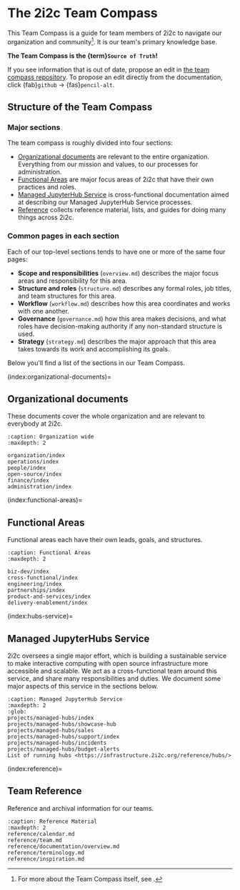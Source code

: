 # The 2i2c Team Compass

This Team Compass is a guide for team members of 2i2c to navigate our organization and community[^team-compass].
It is our team's primary knowledge base.

**The Team Compass is the {term}`Source of Truth`!**

If you see information that is out of date, propose an edit in [the team compass repository](https://github.com/2i2c-org/team-compass).
To propose an edit directly from the documentation, click {fab}`github` -> {fas}`pencil-alt`.

[^team-compass]: For more about the Team Compass itself, see [](operations/team-compass.md).

## Structure of the Team Compass

### Major sections

The team compass is roughly divided into four sections:

-   [Organizational documents](index:organizational-documents) are relevant to the entire organization.
    Everything from our mission and values, to our processes for administration.
-   [Functional Areas](index:functional-areas) are major focus areas of 2i2c that have their own practices and roles.
-   [Managed JupyterHub Service](index:hubs-service) is cross-functional documentation aimed at describing our Managed JupyterHub Service processes.
-   [Reference](index:reference) collects reference material, lists, and guides for doing many things across 2i2c.

### Common pages in each section

Each of our top-level sections tends to have one or more of the same four pages:

-   **Scope and responsibilities** (`overview.md`) describes the major focus areas and responsibility for this area.
-   **Structure and roles** (`structure.md`) describes any formal roles, job titles, and team structures for this area.
-   **Workflow** (`workflow.md`) describes how this area coordinates and works with one another.
-   **Governance** (`governance.md`) how this area makes decisions, and what roles have decision-making authority if any non-standard structure is used.
-   **Strategy** (`strategy.md`) describes the major approach that this area takes towards its work and accomplishing its goals.

Below you'll find a list of the sections in our Team Compass.

(index:organizational-documents)=

## Organizational documents

These documents cover the whole organization and are relevant to everybody at 2i2c.

```{toctree}
:caption: Organization wide
:maxdepth: 2

organization/index
operations/index
people/index
open-source/index
finance/index
administration/index
```

(index:functional-areas)=

## Functional Areas

Functional areas each have their own leads, goals, and structures.

```{toctree}
:caption: Functional Areas
:maxdepth: 2

biz-dev/index
cross-functional/index
engineering/index
partnerships/index
product-and-services/index
delivery-enablement/index
```

(index:hubs-service)=

## Managed JupyterHubs Service

2i2c oversees a single major effort, which is building a sustainable service to make interactive computing with open source infrastructure more accessible and scalable.
We act as a cross-functional team around this service, and share many responsibilities and duties.
We document some major aspects of this service in the sections below.

```{toctree}
:caption: Managed JupyterHub Service
:maxdepth: 2
:glob:
projects/managed-hubs/index
projects/managed-hubs/showcase-hub
projects/managed-hubs/sales
projects/managed-hubs/support/index
projects/managed-hubs/incidents
projects/managed-hubs/budget-alerts
List of running hubs <https://infrastructure.2i2c.org/reference/hubs/>
```

(index:reference)=

## Team Reference

Reference and archival information for our teams.

```{toctree}
:caption: Reference Material
:maxdepth: 2
reference/calendar.md
reference/team.md
reference/documentation/overview.md
reference/terminology.md
reference/inspiration.md
```
